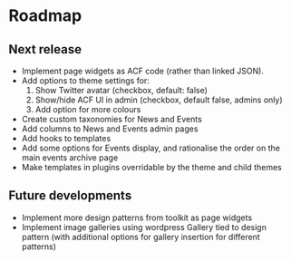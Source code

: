 Roadmap
=======

## Next release

 * Implement page widgets as ACF code (rather than linked JSON).
 * Add options to theme settings for:
    1. Show Twitter avatar (checkbox, default: false)
    2. Show/hide ACF UI in admin (checkbox, default false, admins only)
    3. Add option for more colours
 * Create custom taxonomies for News and Events
 * Add columns to News and Events admin pages
 * Add hooks to templates
 * Add some options for Events display, and rationalise the order on the main events archive page
 * Make templates in plugins overridable by the theme and child themes

## Future developments

 * Implement more design patterns from toolkit as page widgets
 * Implement image galleries using wordpress Gallery tied to design pattern (with additional options for gallery insertion for different patterns)